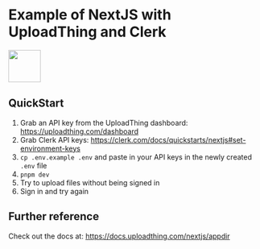 # Example of NextJS with UploadThing and Clerk

<a href="https://stackblitz.com/github/pingdotgg/uploadthing/tree/main/examples/with-clerk-pagesdir">
  <img height="64" src="https://github.com/pingdotgg/uploadthing/assets/51714798/45907a4e-aa64-401a-afb3-b6c6df6eb71f" />
</a>

## QuickStart

1. Grab an API key from the UploadThing dashboard:
   https://uploadthing.com/dashboard
2. Grab Clerk API keys:
   https://clerk.com/docs/quickstarts/nextjs#set-environment-keys
3. `cp .env.example .env` and paste in your API keys in the newly created `.env`
   file
4. `pnpm dev`
5. Try to upload files without being signed in
6. Sign in and try again

## Further reference

Check out the docs at: https://docs.uploadthing.com/nextjs/appdir
